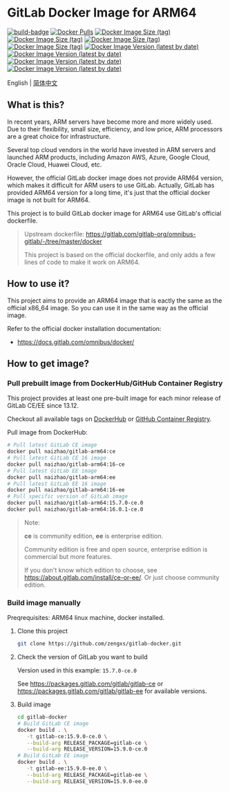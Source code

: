 # GitLab Docker Image for ARM64

[![build-badge][github-actions-badge]][github-actions]
[![Docker Pulls][dockerhub-badge-pulls]][dockerhub]
[![Docker Image Size (tag)][dockerhub-badge-image-size-ce]][dockerhub]
[![Docker Image Size (tag)][dockerhub-badge-image-size-ee]][dockerhub]
[![Docker Image Size (tag)][dockerhub-badge-image-size-16-ce]][dockerhub]
[![Docker Image Size (tag)][dockerhub-badge-image-size-16-ee]][dockerhub]
[![Docker Image Version (latest by date)][dockerhub-badge-latest-version-ce]][dockerhub]
[![Docker Image Version (latest by date)][dockerhub-badge-latest-version-ee]][dockerhub]
[![Docker Image Version (latest by date)][dockerhub-badge-latest-version-16-ce]][dockerhub]
[![Docker Image Version (latest by date)][dockerhub-badge-latest-version-16-ee]][dockerhub]

[github-actions]: https://github.com/naizhao/gitlab-arm64/actions/workflows/build.yml
[github-actions-badge]: https://github.com/naizhao/gitlab-arm64/actions/workflows/build.yml/badge.svg?branch=main
[dockerhub]: https://hub.docker.com/r/naizhao/gitlab-arm64/tags
[dockerhub-badge-pulls]: https://img.shields.io/docker/pulls/naizhao/gitlab-arm64?logo=docker
[dockerhub-badge-image-size-ce]: https://img.shields.io/docker/image-size/naizhao/gitlab-arm64/ce?label=gitlab-ce&logo=docker
[dockerhub-badge-image-size-ee]: https://img.shields.io/docker/image-size/naizhao/gitlab-arm64/ee?label=gitlab-ee&logo=docker
[dockerhub-badge-image-size-16-ce]: https://img.shields.io/docker/image-size/naizhao/gitlab-arm64/16-ce?label=gitlab-16-ce&logo=docker
[dockerhub-badge-image-size-16-ee]: https://img.shields.io/docker/image-size/naizhao/gitlab-arm64/16-ee?label=gitlab-16-ee&logo=docker
[dockerhub-badge-latest-version-ce]: https://img.shields.io/docker/v/naizhao/gitlab-arm64/ce?arch=arm64&logo=docker
[dockerhub-badge-latest-version-ee]: https://img.shields.io/docker/v/naizhao/gitlab-arm64/ee?arch=arm64&logo=docker
[dockerhub-badge-latest-version-16-ce]: https://img.shields.io/docker/v/naizhao/gitlab-arm64/16-ce?arch=arm64&logo=docker
[dockerhub-badge-latest-version-16-ee]: https://img.shields.io/docker/v/naizhao/gitlab-arm64/16-ee?arch=arm64&logo=docker
[ghcr]: https://github.com/naizhao/gitlab-arm64/pkgs/container/gitlab-arm

English | [简体中文](./README.zh-Hans.md)

## What is this?

In recent years, ARM servers have become more and more widely used. Due to their flexibility,
small size, efficiency, and low price, ARM processors are a great choice for infrastructure.

Several top cloud vendors in the world have invested in ARM servers and launched ARM products,
including Amazon AWS, Azure, Google Cloud, Oracle Cloud, Huawei Cloud, etc.

However, the official GitLab docker image does not provide ARM64 version, which makes it
difficult for ARM users to use GitLab. Actually, GitLab has provided ARM64 version for a long
time, it's just that the official docker image is not built for ARM64.

This project is to build GitLab docker image for ARM64 use GitLab's official dockerfile.

> Upstream dockerfile: <https://gitlab.com/gitlab-org/omnibus-gitlab/-/tree/master/docker>
>
> This project is based on the official dockerfile, and only adds a few lines of code to make
> it work on ARM64.

## How to use it?

This project aims to provide an ARM64 image that is eactly the same as the official x86_64
image. So you can use it in the same way as the official image.

Refer to the official docker installation documentation:

- <https://docs.gitlab.com/omnibus/docker/>

## How to get image?

### Pull prebuilt image from DockerHub/GitHub Container Registry

This project provides at least one pre-built image for each minor release of GitLab CE/EE
since 13.12.

Checkout all available tags on [DockerHub][dockerhub] or [GitHub Container Registry][ghcr].

Pull image from DockerHub:

```sh
# Pull latest GitLab CE image
docker pull naizhao/gitlab-arm64:ce
# Pull latest GitLab CE 16 image
docker pull naizhao/gitlab-arm64:16-ce
# Pull latest GitLab EE image
docker pull naizhao/gitlab-arm64:ee
# Pull latest GitLab EE 16 image
docker pull naizhao/gitlab-arm64:16-ee
# Pull specific version of GitLab image
docker pull naizhao/gitlab-arm64:15.7.0-ce.0
docker pull naizhao/gitlab-arm64:16.0.1-ce.0
```

> Note:
>
> **ce** is community edition, **ee** is enterprise edition.
>
> Community edition is free and open source, enterprise edition is commercial but more features.
>
> If you don't know which edition to choose, see <https://about.gitlab.com/install/ce-or-ee/>.
> Or just choose community edition.

### Build image manually

Preqrequisites: ARM64 linux machine, docker installed.

1. Clone this project

   ```sh
   git clone https://github.com/zengxs/gitlab-docker.git
   ```

2. Check the version of GitLab you want to build

   Version used in this example: `15.7.0-ce.0`

   See <https://packages.gitlab.com/gitlab/gitlab-ce> or <https://packages.gitlab.com/gitlab/gitlab-ee> for available versions.

3. Build image

   ```sh
   cd gitlab-docker
   # Build GitLab CE image
   docker build . \
      -t gitlab-ce:15.9.0-ce.0 \
      --build-arg RELEASE_PACKAGE=gitlab-ce \
      --build-arg RELEASE_VERSION=15.9.0-ce.0
   # Build GitLab EE image
   docker build . \
      -t gitlab-ee:15.9.0-ee.0 \
      --build-arg RELEASE_PACKAGE=gitlab-ee \
      --build-arg RELEASE_VERSION=15.9.0-ee.0
   ```
